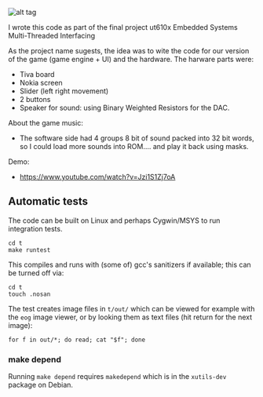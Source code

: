 ![alt tag](https://banner2.cleanpng.com/20180622/pc/kisspng-space-invaders-video-game-computer-icons-space-invader-5b2db8bf2434a4.4760147715297230711483.jpg)

I wrote this code as part of the final project ut610x Embedded Systems Multi-Threaded Interfacing

As the project name sugests, the idea was to wite the code for our version of the game (game engine + UI) and the hardware.
The harware parts were:
* Tiva board
* Nokia screen
* Slider (left right movement)
* 2 buttons
* Speaker for sound: using Binary Weighted Resistors for the DAC.


About the game music:
* The software side had 4 groups 8 bit of sound packed into 32 bit words, so I could load more sounds into ROM.... and play it back using masks.

Demo:
* https://www.youtube.com/watch?v=Jzi1S1Zj7oA

## Automatic tests

The code can be built on Linux and perhaps Cygwin/MSYS to run
integration tests.

    cd t
    make runtest

This compiles and runs with (some of) gcc's sanitizers if
available; this can be turned off via:

    cd t
    touch .nosan

The test creates image files in `t/out/` which can be viewed for
example with the `eog` image viewer, or by looking them as text files
(hit return for the next image):

    for f in out/*; do read; cat "$f"; done

### make depend

Running `make depend` requires `makedepend` which is in the
`xutils-dev` package on Debian.
